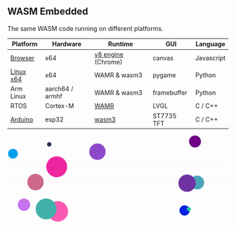 ## WASM Embedded

The same WASM code running on different platforms.

| Platform             | Hardware        | Runtime                                                      | GUI         | Language   |
| -------------------- | --------------- | ------------------------------------------------------------ | ----------- | ---------- |
| [Browser](./browser) | x64             | [v8 engine](https://v8.dev/) (Chrome)                        | canvas      | Javascript |
| [Linux x64](./linux) | x64             | WAMR & wasm3                                                 | pygame      | Python     |
| Arm Linux            | aarch64 / armhf | WAMR & wasm3                                                 | framebuffer | Python     |
| RTOS                 | Cortex-M        | [WAMR](https://github.com/bytecodealliance/wasm-micro-runtime) | LVGL        | C / C++    |
| [Arduino](./arduino) | esp32           | [wasm3](https://github.com/wasm3/wasm3)                      | ST7735 TFT  | C / C++    |



![](demo.gif)
